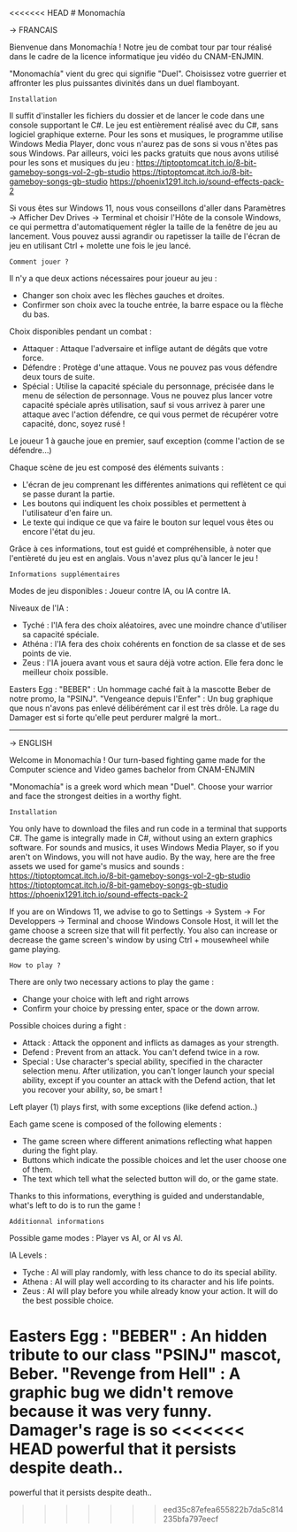 <<<<<<< HEAD
﻿# Monomachía
 
-> FRANCAIS


Bienvenue dans Monomachía !
Notre jeu de combat tour par tour réalisé dans le cadre de la licence informatique jeu vidéo du CNAM-ENJMIN.

"Monomachía" vient du grec qui signifie "Duel". Choisissez votre guerrier et affronter les 
plus puissantes divinités dans un duel flamboyant.

	Installation

Il suffit d'installer les fichiers du dossier et de lancer le code dans une console supportant le C#.
Le jeu est entièrement réalisé avec du C#, sans logiciel graphique externe. 
Pour les sons et musiques, le programme utilise Windows Media Player, donc vous n'aurez pas de sons si vous
n'êtes pas sous Windows.
Par ailleurs, voici les packs gratuits que nous avons utilisé pour les sons et musiques du jeu :
https://tiptoptomcat.itch.io/8-bit-gameboy-songs-vol-2-gb-studio
https://tiptoptomcat.itch.io/8-bit-gameboy-songs-gb-studio
https://phoenix1291.itch.io/sound-effects-pack-2

Si vous êtes sur Windows 11, nous vous conseillons d'aller dans Paramètres -> Afficher Dev Drives -> Terminal 
et choisir l'Hôte de la console Windows, ce qui permettra d'automatiquement régler la taille de la fenêtre de 
jeu au lancement.
Vous pouvez aussi agrandir ou rapetisser la taille de l'écran de jeu en utilisant Ctrl + molette une fois le
jeu lancé.

	Comment jouer ?

Il n'y a que deux actions nécessaires pour joueur au jeu :
- Changer son choix avec les flèches gauches et droites.
- Confirmer son choix avec la touche entrée, la barre espace ou la flèche du bas.

Choix disponibles pendant un combat :
- Attaquer : Attaque l'adversaire et inflige autant de dégâts que votre force.
- Défendre : Protège d'une attaque. Vous ne pouvez pas vous défendre deux tours de suite.
- Spécial  : Utilise la capacité spéciale du personnage, précisée dans le menu de sélection de personnage.
Vous ne pouvez plus lancer votre capacité spéciale après utilisation, sauf si vous arrivez à parer une
attaque avec l'action défendre, ce qui vous permet de récupérer votre capacité, donc, soyez rusé !

Le joueur 1 à gauche joue en premier, sauf exception (comme l'action de se défendre...)

Chaque scène de jeu est composé des éléments suivants :
- L'écran de jeu comprenant les différentes animations qui reflètent ce qui se passe durant la partie.
- Les boutons qui indiquent les choix possibles et permettent à l'utilisateur d'en faire un.
- Le texte qui indique ce que va faire le bouton sur lequel vous êtes ou encore l'état du jeu.

Grâce à ces informations, tout est guidé et compréhensible, à noter que l'entièreté du jeu est en anglais.
Vous n'avez plus qu'à lancer le jeu !

	Informations supplémentaires 

Modes de jeu disponibles : Joueur contre IA, ou IA contre IA. 

Niveaux de l'IA : 
- Tyché  : l'IA fera des choix aléatoires, avec une moindre chance d'utiliser sa capacité spéciale.
- Athéna : l'IA fera des choix cohérents en fonction de sa classe et de ses points de vie.
- Zeus   : l'IA jouera avant vous et saura déjà votre action. Elle fera donc le meilleur choix possible.

Easters Egg :
"BEBER" : Un hommage caché fait à la mascotte Beber de notre promo, la "PSINJ".
"Vengeance depuis l'Enfer" : Un bug graphique que nous n'avons pas enlevé délibérément car il est très drôle.
La rage du Damager est si forte qu'elle peut perdurer malgré la mort..

-------------------------------------------------------------------------------------------------------------


-> ENGLISH


Welcome in Monomachía !
Our turn-based fighting game made for the Computer science and Video games bachelor from CNAM-ENJMIN

"Monomachía" is a greek word which mean "Duel". Choose your warrior and face the strongest deities in
a worthy fight.

	Installation

You only have to download the files and run code in a terminal that supports C#.
The game is integrally made in C#, without using an extern graphics software.
For sounds and musics, it uses Windows Media Player, so if you aren't on Windows, you will not have audio.
By the way, here are the free assets we used for game's musics and sounds : 
https://tiptoptomcat.itch.io/8-bit-gameboy-songs-vol-2-gb-studio
https://tiptoptomcat.itch.io/8-bit-gameboy-songs-gb-studio
https://phoenix1291.itch.io/sound-effects-pack-2

If you are on Windows 11, we advise to go to Settings -> System -> For Developpers -> Terminal and choose 
Windows Console Host, it will let the game choose a screen size that will fit perfectly.
You also can increase or decrease the game screen's window by using Ctrl + mousewheel while game playing.

	How to play ?

There are only two necessary actions to play the game :
- Change your choice with left and right arrows
- Confirm your choice by pressing enter, space or the down arrow.

Possible choices during a fight : 
- Attack  : Attack the opponent and inflicts as damages as your strength.
- Defend  : Prevent from an attack. You can't defend twice in a row.
- Special : Use character's special ability, specified in the character selection menu. 
After utilization, you can't longer launch your special ability, except if you counter an attack with
the Defend action, that let you recover your ability, so, be smart !

Left player (1) plays first, with some exceptions (like defend action..)

Each game scene is composed of the following elements :
- The game screen where different animations reflecting what happen during the fight play.
- Buttons which indicate the possible choices and let the user choose one of them.
- The text which tell what the selected button will do, or the game state.

Thanks to this informations, everything is guided and understandable, what's left to do is to run the game !

	Additionnal informations

Possible game modes : Player vs AI, or AI vs AI. 

IA Levels :
- Tyche  : AI will play randomly, with less chance to do its special ability.
- Athena : AI will play well according to its character and his life points.
- Zeus   : AI will play before you while already know your action. It will do the best possible choice.

Easters Egg :
"BEBER" : An hidden tribute to our class "PSINJ" mascot, Beber.
"Revenge from Hell" : A graphic bug we didn't remove because it was very funny. Damager's rage is so
<<<<<<< HEAD
powerful that it persists despite death..
=======
powerful that it persists despite death..
>>>>>>> eed35c87efea655822b7da5c814235bfa797eecf
